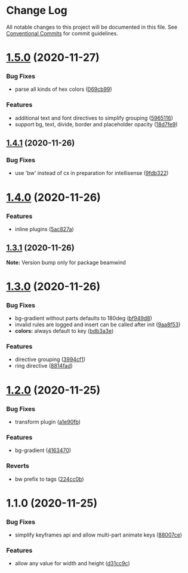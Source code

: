 # Change Log

All notable changes to this project will be documented in this file.
See [Conventional Commits](https://conventionalcommits.org) for commit guidelines.

# [1.5.0](https://github.com/kenoxa/beamwind/compare/beamwind@1.4.1...beamwind@1.5.0) (2020-11-27)

### Bug Fixes

- parse all kinds of hex colors ([069cb99](https://github.com/kenoxa/beamwind/commit/069cb99c4b39e3c264f6b51a9e4b356a14892255))

### Features

- additional text and font directives to simplify grouping ([5965116](https://github.com/kenoxa/beamwind/commit/5965116e5dd35e790294078c28cce2c29e274dbc))
- support bg, text, divide, border and placeholder opacity ([18d7fe9](https://github.com/kenoxa/beamwind/commit/18d7fe9c0c3bb319bee75f11a1f96954ff9e0eb9))

## [1.4.1](https://github.com/kenoxa/beamwind/compare/beamwind@1.4.0...beamwind@1.4.1) (2020-11-26)

### Bug Fixes

- use 'bw' instead of cx in preparation for intellisense ([9fdb322](https://github.com/kenoxa/beamwind/commit/9fdb3226262609d5d732c1fa2f72d0796c6a8250))

# [1.4.0](https://github.com/kenoxa/beamwind/compare/beamwind@1.3.1...beamwind@1.4.0) (2020-11-26)

### Features

- inline plugins ([5ac827a](https://github.com/kenoxa/beamwind/commit/5ac827a30007854b47f03739676d1827144ce9c3))

## [1.3.1](https://github.com/kenoxa/beamwind/compare/beamwind@1.3.0...beamwind@1.3.1) (2020-11-26)

**Note:** Version bump only for package beamwind

# [1.3.0](https://github.com/kenoxa/beamwind/compare/beamwind@1.2.0...beamwind@1.3.0) (2020-11-26)

### Bug Fixes

- bg-gradient without parts defaults to 180deg ([bf949d8](https://github.com/kenoxa/beamwind/commit/bf949d81575ea2cc4ecea804280be7f3ee183092))
- invalid rules are logged and insert can be called after init ([9aa8f53](https://github.com/kenoxa/beamwind/commit/9aa8f53f3bdf32f7f7a014151d6e399b0ab18e26))
- **colors:** always default to key ([bdb3a3e](https://github.com/kenoxa/beamwind/commit/bdb3a3e97303e4db8dc5dcb7584ce7c6bbb4bb4e))

### Features

- directive grouping ([3994cf1](https://github.com/kenoxa/beamwind/commit/3994cf1304d32cb4d5834ee143c7f9d929dbdda9))
- ring directive ([8814fad](https://github.com/kenoxa/beamwind/commit/8814fadf802d7539e0686c6ba32ada1512ad6665))

# [1.2.0](https://github.com/kenoxa/beamwind/compare/beamwind@1.1.0...beamwind@1.2.0) (2020-11-25)

### Bug Fixes

- transform plugin ([a1e90fb](https://github.com/kenoxa/beamwind/commit/a1e90fb9f8d46b03a3fbfc47e1b607dbe7334362))

### Features

- bg-gradient ([4163470](https://github.com/kenoxa/beamwind/commit/4163470bdf43b0ae6fe22b2adac15d1bdf044832))

### Reverts

- bw prefix to tags ([224cc0b](https://github.com/kenoxa/beamwind/commit/224cc0bd6b0827df0c99471c324920699e8bd4cc))

# 1.1.0 (2020-11-25)

### Bug Fixes

- simplify keyframes api and allow multi-part animate keys ([88007ce](https://github.com/kenoxa/beamwind/commit/88007cec14322c5b58474174369bf4befd263807))

### Features

- allow any value for width and height ([d31cc9c](https://github.com/kenoxa/beamwind/commit/d31cc9ccb94ac16759ad9529d445a61b0d4aa787))
